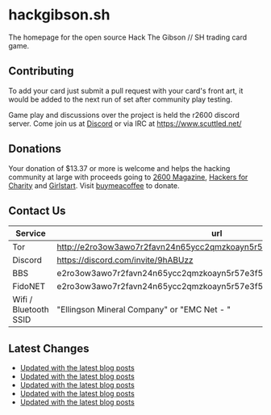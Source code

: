 # hackgibson.sh
The homepage for the open source Hack The Gibson // SH trading card game.


## Contributing

To add your card just submit a pull request with your card's front art, it would be added to the next run of set after community play testing.

Game play and discussions over the project is held the r2600 discord server. Come join us at [Discord](https://discord.com/invite/9hABUzz) or via IRC at https://www.scuttled.net/


## Donations

Your donation of $13.37 or more is welcome and helps the hacking community at large with proceeds going to [2600 Magazine](https://2600.com/), [Hackers for Charity](https://hackersforcharity.org) and [Girlstart](https://girlstart.org).  Visit [buymeacoffee](https://www.buymeacoffee.com/hackgibson.sh) to donate.


## Contact Us

Service | url
-|-
Tor | http://e2ro3ow3awo7r2favn24n65ycc2qmzkoayn5r57e3f56nvjwdcgg32ad.onion
Discord | https://discord.com/invite/9hABUzz
BBS | e2ro3ow3awo7r2favn24n65ycc2qmzkoayn5r57e3f56nvjwdcgg32ad.onion:23
FidoNET | e2ro3ow3awo7r2favn24n65ycc2qmzkoayn5r57e3f56nvjwdcgg32ad.onion:24554
Wifi / Bluetooth SSID | "Ellingson Mineral Company" or "EMC Net - <fidonet address>"

## Latest Changes
<!-- BLOG-POST-LIST:START -->
- [Updated with the latest blog posts](https://github.com/DFW2600/hackgibson.sh/commit/9d173ab0096244a25b3a4e4a3f3957486705db8f)
- [Updated with the latest blog posts](https://github.com/DFW2600/hackgibson.sh/commit/e09e48ae65b7924b6ffe9d4ee9e0eb99e36d0cad)
- [Updated with the latest blog posts](https://github.com/DFW2600/hackgibson.sh/commit/159e14667068f16b989f2b621ed525836fa94f36)
- [Updated with the latest blog posts](https://github.com/DFW2600/hackgibson.sh/commit/01c1fb9c8a25b7d5777fce33874206eb4e8c4577)
- [Updated with the latest blog posts](https://github.com/DFW2600/hackgibson.sh/commit/1e2170f075d751528a664c616c15eb710c80ad07)
<!-- BLOG-POST-LIST:END -->
